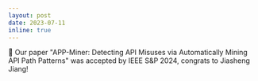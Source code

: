 ```yaml
---
layout: post
date: 2023-07-11 
inline: true
---
```


🎉 Our paper "APP-Miner: Detecting API Misuses via Automatically Mining API Path Patterns" was accepted by IEEE S&P 2024, congrats to Jiasheng Jiang!